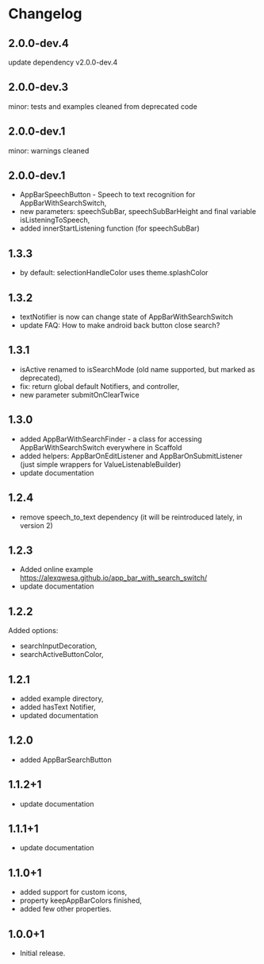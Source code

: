 # Changelog

## 2.0.0-dev.4

update dependency v2.0.0-dev.4

## 2.0.0-dev.3

minor: tests and examples cleaned from deprecated code 

## 2.0.0-dev.1

minor: warnings cleaned

## 2.0.0-dev.1

* AppBarSpeechButton - Speech to text recognition for AppBarWithSearchSwitch,
* new parameters: speechSubBar, speechSubBarHeight and final variable isListeningToSpeech,
* added innerStartListening function (for speechSubBar)

## 1.3.3

* by default: selectionHandleColor uses theme.splashColor

## 1.3.2

* textNotifier is now can change state of AppBarWithSearchSwitch
* update FAQ: How to make android back button close search?

## 1.3.1

* isActive renamed to isSearchMode (old name supported, but marked as deprecated),
* fix: return global default Notifiers, and controller,
* new parameter submitOnClearTwice

## 1.3.0

* added AppBarWithSearchFinder - a class for accessing AppBarWithSearchSwitch everywhere in Scaffold
* added helpers: AppBarOnEditListener and AppBarOnSubmitListener (just simple wrappers for ValueListenableBuilder)
* update documentation

## 1.2.4

* remove speech_to_text dependency (it will be reintroduced lately, in version 2)

## 1.2.3

* Added online example https://alexqwesa.github.io/app_bar_with_search_switch/
* update documentation

## 1.2.2

Added options:

* searchInputDecoration,
* searchActiveButtonColor,

## 1.2.1

* added example directory,
* added hasText Notifier,
* updated documentation

## 1.2.0

* added AppBarSearchButton

## 1.1.2+1

* update documentation

## 1.1.1+1

* update documentation

## 1.1.0+1

* added support for custom icons,
* property keepAppBarColors finished,
* added few other properties.

## 1.0.0+1

* Initial release.
